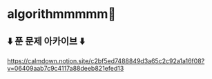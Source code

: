 # algorithmmmmm🧐

## ⬇️ 푼 문제 아카이브 ⬇️

https://calmdown.notion.site/c2bf5ed7488849d3a65c2c92a1a16f08?v=06409aab7c9c4117a88deeb821efed13
